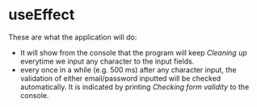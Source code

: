 # useEffect

These are what the application will do:

 - It will show from the console that the program will keep *Cleaning up* everytime we input any character to the input fields.
 - every once in a while (e.g. 500 ms) after any character input, the validation of either email/password inputted will be checked automatically. It is indicated by printing *Checking form validity* to the console.